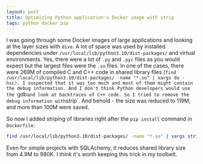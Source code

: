 ```yaml
---
layout: post
title: Optimizing Python application's Docker image with strip
tags: python docker pip
---
```


I was going through some Docker images of large applications and looking at the layer sizes with `dive`. A lot of space was used by installed dependencies under `/usr/local/lib/python3.10/dist-packages/` and virtual environments. Yes, there were a lot of `.py` and `.pyc` files as you would expect but the largest files were the `.so` files. In one of the cases, there were 269M of compiled C and C++ code in shared library files (`find /usr/local/lib/python3.10/dist-packages/ -name "*.so" | xargs du -hsc). I suspected that it was too much and most of them might contain the debug information. And I don't think Python developers would use the `gdb` and look at backtraces of C++ code. So I tried to remove the debug information with `strip`.  And behold - the size was reduced to 119M, and more than 100M were saved.

So now I added striping of libraries right after the `pip install` command in `Dockerfile`:

```bash
find /usr/local/lib/python3.10/dist-packages/ -name "*.so" | xargs strip
```

Even for simple projects with SQLAchemy, it reduces shared library size from 4.9M to 980K. I think it's worth keeping this trick in my toolbelt.
